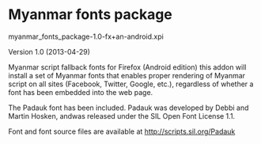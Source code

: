 Myanmar fonts package
=====================

myanmar\_fonts\_package-1.0-fx+an-android.xpi

Version 1.0 (2013-04-29)

Myanmar script fallback fonts for Firefox (Android edition) this addon 
will install a set of Myanmar fonts that enables proper rendering of 
Myanmar script on all sites (Facebook, Twitter, Google, etc.), 
regardless of whether a font has been embedded into the web page.

The Padauk font has been included. Padauk was developed by Debbi and 
Martin Hosken, andwas released under the SIL Open Font License 1.1.

Font and font source files are available at http://scripts.sil.org/Padauk


